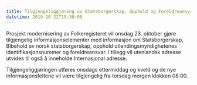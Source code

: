 ```yaml
---
title: Tilgjengeliggjøring av Statsborgerskap, Opphold og Foreldreansvar 
datetime: 2019-10-22T15:30:00
---
```


Prosjekt modernisering av Folkeregisteret vil onsdag 23. oktober gjøre tilgjengelig informasjonselementer med informasjon om Statsborgerskap, Bibehold av norsk statsborgerskap, opphold utlendingsmyndighetenes identifikasjonsnummer og foreldreansvar. I tillegg vil utenlandsk adresse utvides til også å inneholde Internasjonal adresse. 

Tilgjengeliggjøringen utføres onsdags ettermiddag og kveld og de nye informasjonsfeltene vil være tilgjengelig fra torsdag morgen klokken 08:00. 


